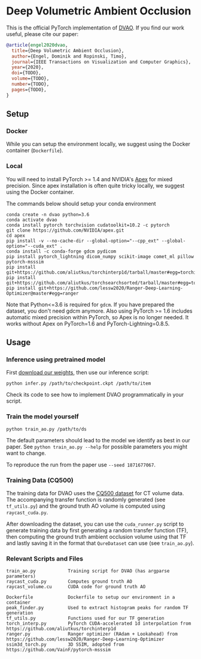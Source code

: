 # Deep Volumetric Ambient Occlusion
This is the official PyTorch implementation of [DVAO](https://xetaiz.github.io/dvao).
If you find our work useful, please cite our paper:
```bibtex
@article{engel2020dvao,
  title={Deep Volumetric Ambient Occlusion},
  author={Engel, Dominik and Ropinski, Timo},
  journal={IEEE Transactions on Visualization and Computer Graphics},
  year={2020},
  doi={TODO},
  volume={TODO},
  number={TODO},
  pages={TODO},
}
```

## Setup
### Docker
While you can setup the environment locally, we suggest using the Docker container (`Dockerfile`).

### Local
You will need to install PyTorch >= 1.4 and NVIDIA's [Apex](https://github.com/nvidia/apex) for mixed precision. Since apex installation is often quite tricky locally, we suggest using the Docker container.

The commands below should setup your conda environment
```
conda create -n dvao python=3.6
conda activate dvao
conda install pytorch torchvision cudatoolkit=10.2 -c pytorch
git clone https://github.com/NVIDIA/apex.git
cd apex
pip install -v --no-cache-dir --global-option="--cpp_ext" --global-option="--cuda_ext" .
conda install -c conda-forge gdcm pydicom
pip install pytorch_lightning dicom_numpy scikit-image comet_ml pillow pytorch-msssim
pip install git+https://github.com/aliutkus/torchinterp1d/tarball/master#egg=torchinterp1d
pip install git+https://github.com/aliutkus/torchsearchsorted/tarball/master#egg=torchsearchsorted
pip install git+https://github.com/lessw2020/Ranger-Deep-Learning-Optimizer@master#egg=ranger
```
Note that Python<=3.6 is required for `gdcm`. If you have prepared the dataset, you don't need gdcm anymore. Also using PyTorch >= 1.6 includes automatic mixed precision within PyTorch, so Apex is no longer needed.
It works without Apex on PyTorch=1.6 and PyTorch-Lightning=0.8.5.

## Usage
### Inference using pretrained model
First [download our weights](https://docs.google.com/uc?export=download&id=1MJ8AqKqR5Z9U3gsLpR_rJUAxfUevTVlI), then use our inference script:
```
python infer.py /path/to/checkpoint.ckpt /path/to/item
```
Check its code to see how to implement DVAO programmatically in your script.

### Train the model yourself
```
python train_ao.py /path/to/ds
```
The default parameters should lead to the model we identify as best in our paper. See `python train_ao.py --help` for possible parameters you might want to change.

To reproduce the run from the paper use `--seed 1871677067`.

### Training Data (CQ500)
The training data for DVAO uses the [CQ500 dataset](http://headctstudy.qure.ai/dataset) for CT volume data. The accompanying transfer function is randomly generated (see `tf_utils.py`) and the ground truth AO volume is computed using `raycast_cuda.py`.

After downloading the dataset, you can use the `cuda_runner.py` script to generate training data by first generating a random transfer function (TF), then computing the ground truth ambient occlusion volume using that TF and lastly saving it in the format that `QureDataset` can use (see `train_ao.py`).

### Relevant Scripts and Files
```
train_ao.py            Training script for DVAO (has argparse parameters)
raycast_cuda.py        Computes ground truth AO
raycast_volume.cu      CUDA code for ground truth AO

Dockerfile             Dockerfile to setup our environment in a container
peak_finder.py         Used to extract histogram peaks for random TF generation
tf_utils.py            Functions used for our TF generation
torch_interp.py        PyTorch CUDA-accelerated 1d interpolation from https://github.com/aliutkus/torchinterp1d
ranger.py              Ranger optimizer (RAdam + Lookahead) from https://github.com/lessw2020/Ranger-Deep-Learning-Optimizer
ssim3d_torch.py        3D SSIM, adopted from https://github.com/VainF/pytorch-msssim
```
